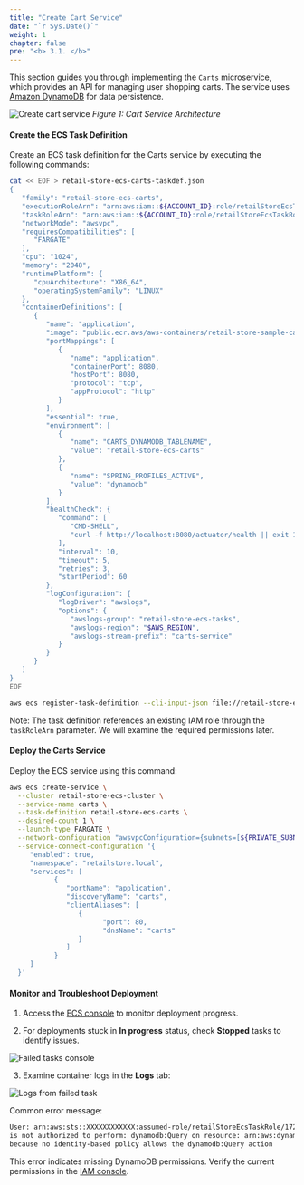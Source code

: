 ```yaml
---
title: "Create Cart Service"
date: "`r Sys.Date()`"
weight: 1
chapter: false
pre: "<b> 3.1. </b>"
---
```


This section guides you through implementing the `Carts` microservice, which provides an API for managing user shopping carts. The service uses [Amazon DynamoDB](https://docs.aws.amazon.com/amazondynamodb/latest/developerguide/Introduction.html) for data persistence.

![Create cart service](/images/3-iam-roles/3.1-create-cart-service/ECS-Lab-Networking-cart-service.png)
*Figure 1: Cart Service Architecture*

#### Create the ECS Task Definition

Create an ECS task definition for the Carts service by executing the following commands:

```bash
cat << EOF > retail-store-ecs-carts-taskdef.json
{
   "family": "retail-store-ecs-carts",
   "executionRoleArn": "arn:aws:iam::${ACCOUNT_ID}:role/retailStoreEcsTaskExecutionRole",
   "taskRoleArn": "arn:aws:iam::${ACCOUNT_ID}:role/retailStoreEcsTaskRole",
   "networkMode": "awsvpc",
   "requiresCompatibilities": [
      "FARGATE"
   ],
   "cpu": "1024",
   "memory": "2048",
   "runtimePlatform": {
      "cpuArchitecture": "X86_64",
      "operatingSystemFamily": "LINUX"
   },
   "containerDefinitions": [
      {
         "name": "application",
         "image": "public.ecr.aws/aws-containers/retail-store-sample-cart:0.8.0",
         "portMappings": [
            {
               "name": "application",
               "containerPort": 8080,
               "hostPort": 8080,
               "protocol": "tcp",
               "appProtocol": "http"
            }
         ],
         "essential": true,
         "environment": [
            {
               "name": "CARTS_DYNAMODB_TABLENAME",
               "value": "retail-store-ecs-carts"
            },
            {
               "name": "SPRING_PROFILES_ACTIVE",
               "value": "dynamodb"
            }
         ],
         "healthCheck": {
            "command": [
               "CMD-SHELL",
               "curl -f http://localhost:8080/actuator/health || exit 1"
            ],
            "interval": 10,
            "timeout": 5,
            "retries": 3,
            "startPeriod": 60
         },
         "logConfiguration": {
            "logDriver": "awslogs",
            "options": {
               "awslogs-group": "retail-store-ecs-tasks",
               "awslogs-region": "$AWS_REGION",
               "awslogs-stream-prefix": "carts-service"
            }
         }
      }
   ]
}
EOF

aws ecs register-task-definition --cli-input-json file://retail-store-ecs-carts-taskdef.json
```

Note: The task definition references an existing IAM role through the `taskRoleArn` parameter. We will examine the required permissions later.

#### Deploy the Carts Service

Deploy the ECS service using this command:

```bash
aws ecs create-service \
  --cluster retail-store-ecs-cluster \
  --service-name carts \
  --task-definition retail-store-ecs-carts \
  --desired-count 1 \
  --launch-type FARGATE \
  --network-configuration "awsvpcConfiguration={subnets=[${PRIVATE_SUBNET1}, ${PRIVATE_SUBNET2}], securityGroups=[$CART_SG_ID],assignPublicIp=DISABLED}" \
  --service-connect-configuration '{
     "enabled": true,
     "namespace": "retailstore.local",
     "services": [
           {
              "portName": "application",
              "discoveryName": "carts",
              "clientAliases": [
                 {
                       "port": 80,
                       "dnsName": "carts"
                 }
              ]
           }
     ]
  }'
```

#### Monitor and Troubleshoot Deployment

1. Access the [ECS console](https://console.aws.amazon.com/ecs/v2/clusters/retail-store-ecs-cluster/services/carts/tasks) to monitor deployment progress.

2. For deployments stuck in **In progress** status, check **Stopped** tasks to identify issues.

![Failed tasks console](/images/3-iam-roles/3.1-create-cart-service/image.png)

3. Examine container logs in the **Logs** tab:

![Logs from failed task](/images/3-iam-roles/3.1-create-cart-service/image-1.png)

Common error message:
```bash
User: arn:aws:sts::XXXXXXXXXXXX:assumed-role/retailStoreEcsTaskRole/172891fb75674ba998f05e9fe855fc74
is not authorized to perform: dynamodb:Query on resource: arn:aws:dynamodb:us-west-2:XXXXXXXXXXXX:table/retail-store-ecs-carts/index/idx_global_customerId
because no identity-based policy allows the dynamodb:Query action
```

This error indicates missing DynamoDB permissions. Verify the current permissions in the [IAM console](https://console.aws.amazon.com/iam/home#/roles/details/retailStoreEcsTaskRole?section=permissions).